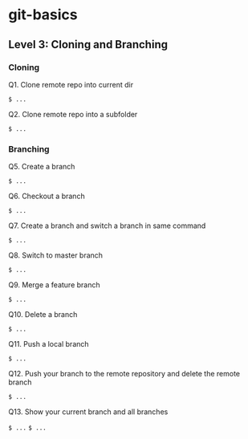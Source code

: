 # git-basics

## Level 3: Cloning and Branching

### Cloning

Q1. Clone remote repo into current dir

`$ ...`  

Q2. Clone remote repo into a subfolder

`$ ...`  
 
### Branching 

Q5. Create a branch

`$ ...`

Q6. Checkout a branch

`$ ...`  

Q7. Create a branch and switch a branch in same command

`$ ...`  

Q8. Switch to master branch

`$ ...`  

Q9. Merge a feature branch

`$ ...` 

Q10. Delete a branch

`$ ...`

Q11. Push a local branch

`$ ...` 

Q12. Push your branch to the remote repository and delete the remote branch

`$ ...` 

Q13. Show your current branch and all branches

`$ ...` 
`$ ...` 

